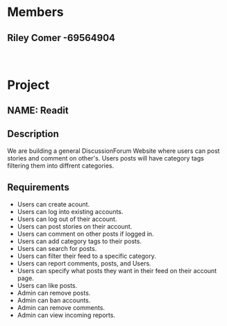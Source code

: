 # Members
## Riley Comer -69564904
###
<br>

# Project
## NAME: Readit
## Description
We are building a general DiscussionForum Website where users can post stories and comment on other's. Users posts will have category tags filtering them into diffrent categories. 

## Requirements
- Users can create acount.
- Users can log into existing accounts.
- Users can log out of their account.
- Users can post stories on their account.
- Users can comment on other posts if logged in.
- Users can add category tags to their posts.
- Users can search for posts.
- Users can filter their feed to a specific category.
- Users can report comments, posts, and Users.
- Users can specify what posts they want in their feed on their account page.
- Users can like posts.
- Admin can remove posts.
- Admin can ban accounts.
- Admin can remove comments.
- Admin can view incoming reports.